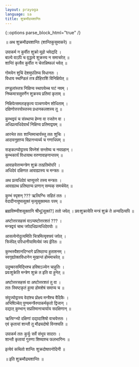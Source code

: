 ```yaml
---
layout: prayoga
language: sa
title: शुक्रमौढ्यशान्तिः
---
```

{::options parse_block_html="true" /}

॥ अथ शुक्रमौढ्यशान्तिः (शान्तिकुसुमाकरे) ॥ 

उपाकर्म न कुर्वीत शुक्रो मूढो भवेद्यदि ।  
बाल्ये वाऽपि च वृद्धत्वे शुक्रस्य न समाचरेत् ॥  
शान्तिं कृत्वैव कुर्वीत न चेत्तन्निष्फलं भवेत् ॥

गोमयेन शुचिं देशमुपलिप्य विधानतः ।  
विधाय स्थण्डिलं तत्र व्रीहिराशिं विनिक्षिपेत् ॥

तण्डुलांस्तत्र निक्षिप्य स्थापयेच्च घटं नवम् ।  
निष्कमात्रसुवर्णेन शुक्रस्य प्रतिमां कृताम् ॥ 

निक्षिपेत्समलङ्कृत्य पञ्चगव्येन शोधिताम् ।  
दक्षिणोत्तरयोस्तस्य प्रधानकलशस्य तु ॥ 

कुम्भद्वयं च संस्थाप्य हेम्ना वा रजतेन वा ।  
अधिप्रत्यधिदेवार्थं निक्षिप्य प्रतिमाद्वयम् ॥ 

आरभेत ततः शान्तिमाचार्यस्तु ततः शुचिः ।  
आदावनुज्ञाप्य विप्रानभ्यर्च्य च गणाधिपम् ॥ 

सङ्कल्प्योद्वास्य विघ्नेशं सन्तोष्य च नवग्रहान् ।  
कुम्भकार्यं विधायाथ वरुणावाहनान्तरम् ॥ 

आवाहयेत्तन्मन्त्रेण शुक्रं तत्प्रतिमोपरि ।  
अधिदेवं दक्षिणत आवाह्यास्य च मन्त्रतः ॥ 

अथ प्रत्यधिदेवं चाप्युत्तरे तस्य मन्त्रतः ।  
आवाह्याथ प्रतिष्ठाप्य प्राणान् सम्यक् समर्चयेत् ॥ 

कुम्भं स्पृशन् ??? ऋत्विग्भिः सहितं ततः ।  
वेदादीनायुष्यसूक्तं मृत्युसूक्तमतः परम् ॥ 

ब्रह्मविष्ण्वीशसूक्तानि श्रीभू[सूक्तं?] ततो जपेत् । 
प्रवःशुक्रायेति मन्त्रं शुक्रं ते अन्यदित्यपि ॥ 

अष्टोत्तरसहस्रं वाऽप्यष्टोत्तरशतं ??? ।  
मन्त्रद्वयं चाथ जपेदधिप्रत्यधिदेवयोः ॥ 

आसत्येनोदुत्यमिति चित्रमित्यृक्त्रयं जपेत् ।  
त्रिर्जपेत् परिधानीयामित्येवं जप ईरितः ॥ 

कुम्भस्यैशानदिग्भागे प्रतिष्ठाप्य हुताशनम् ।  
स्वगृह्योक्तविधानेन मुखान्तं होममाचरेत् ॥ 

उदुम्बरसमिद्भिश्च हविषाऽज्येन चाहुतिः ।  
प्रवःशुक्रेति मन्त्रेण शुक्रं त इति वा हुनेत् ॥ 

अष्टोत्तरसहस्रं वा अष्टोत्तरशतं तु वा ।  
ततः स्विष्टकृतं हुत्वा होमशेषं समाप्य च ॥ 

संपूज्योद्वास्य वेदांश्च प्रोक्ष्य मन्त्रैश्च वैदिकैः ।  
अभिषिञ्चेत् पुण्यमन्त्रैरुपाकर्मकृतो द्विजान् ।  
दद्यात् कुम्भान् सप्रतिमानाचार्याय सदक्षिणान् ॥ 

ऋत्विग्भ्यो दक्षिणां दद्यादाशिषो वाचयेत्ततः ।  
एवं कृतायां शान्तौ तु मौढ्यदोषो विनश्यति ॥ 

उपाकर्म ततः कुर्युः सर्वे संभूय सादराः ।  
शान्तौ कृतायां गुरुणा शिष्याश्च फलभागिनः ॥ 

इत्येवं कथितो शान्तिः शुक्रदोषापनोदिनी ॥ 

॥ इति शुक्रमौढ्यशान्तिः ॥ 
